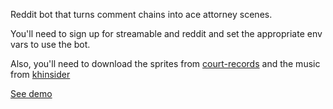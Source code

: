 Reddit bot that turns comment chains into ace attorney scenes.

You'll need to sign up for streamable and reddit and set the appropriate env vars to use the bot.

Also, you'll need to download the sprites from [court-records](http://www.court-records.net/sprites1.htm) and the music from [khinsider](https://downloads.khinsider.com/game-soundtracks/album/phoenix-wright-ace-attorney-ost)

[See demo](https://www.youtube.com/watch?v=rvFk8hapDZY)
